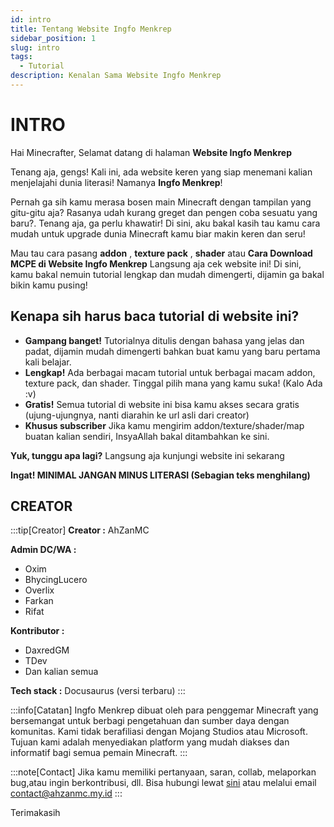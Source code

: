 ```yaml
---
id: intro
title: Tentang Website Ingfo Menkrep
sidebar_position: 1
slug: intro
tags:
  - Tutorial
description: Kenalan Sama Website Ingfo Menkrep
---
```


# INTRO

Hai Minecrafter, Selamat datang di halaman **Website Ingfo Menkrep**

Tenang aja, gengs!  Kali ini, ada website keren yang siap menemani kalian menjelajahi dunia literasi!  Namanya **Ingfo Menkrep**!

Pernah ga sih kamu merasa bosen main Minecraft dengan tampilan yang gitu-gitu aja? Rasanya udah kurang greget dan pengen coba sesuatu yang baru?. Tenang aja, ga perlu khawatir! Di sini, aku bakal kasih tau kamu cara mudah untuk upgrade dunia Minecraft kamu biar makin keren dan seru!

Mau tau cara pasang  **addon** , **texture pack** , **shader**  atau **Cara Download MCPE di Website Ingfo Menkrep** Langsung aja cek website ini! Di sini, kamu bakal nemuin tutorial lengkap dan mudah dimengerti, dijamin ga bakal bikin kamu pusing!

## Kenapa sih harus baca tutorial di website ini?

* **Gampang banget!** Tutorialnya ditulis dengan bahasa yang jelas dan padat, dijamin mudah dimengerti bahkan buat kamu yang baru pertama kali belajar.
* **Lengkap!** Ada berbagai macam tutorial untuk berbagai macam addon, texture pack, dan shader. Tinggal pilih mana yang kamu suka! (Kalo Ada :v)
* **Gratis!** Semua tutorial di website ini bisa kamu akses secara gratis (ujung-ujungnya, nanti diarahin ke url asli dari creator)
* **Khusus subscriber** Jika kamu mengirim addon/texture/shader/map buatan kalian sendiri, InsyaAllah bakal ditambahkan ke sini.

**Yuk, tunggu apa lagi?** Langsung aja kunjungi website ini sekarang

**Ingat! MINIMAL JANGAN MINUS LITERASI (Sebagian teks menghilang)**

## CREATOR

:::tip[Creator]
**Creator :** AhZanMC

**Admin DC/WA :**
- Oxim
- BhycingLucero
- Overlix
- Farkan
- Rifat

**Kontributor :**
- DaxredGM
- TDev
- Dan kalian semua

**Tech stack :** Docusaurus (versi terbaru)
:::

:::info[Catatan]
Ingfo Menkrep dibuat oleh para penggemar Minecraft yang bersemangat untuk berbagi pengetahuan dan sumber daya dengan komunitas. Kami tidak berafiliasi dengan Mojang Studios atau Microsoft. Tujuan kami adalah menyediakan platform yang mudah diakses dan informatif bagi semua pemain Minecraft.
:::

:::note[Contact]
Jika kamu memiliki pertanyaan, saran, collab, melaporkan bug,atau ingin berkontribusi, dll. Bisa hubungi lewat [sini](https://contact.ingfomenkrep.my.id/) atau melalui email contact@ahzanmc.my.id
:::

Terimakasih


